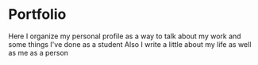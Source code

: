 # Portfolio
Here I organize my personal profile as a way to talk about my work and some things I've done as a student
Also I write a little about my life as well as me as a person
